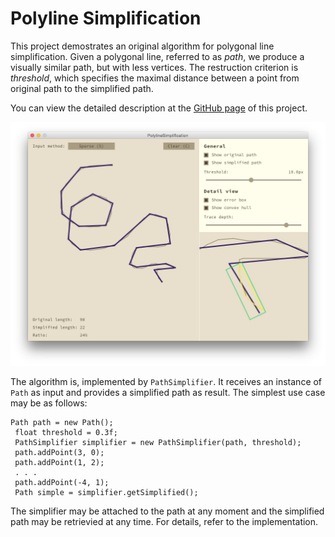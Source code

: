 Polyline Simplification
=======================

This project demostrates an original algorithm for polygonal line
simplification. Given a polygonal line, referred to as _path_, we produce
a visually similar path, but with less vertices. The restruction criterion is
_threshold_, which specifies the maximal distance between a point from
original path to the simplified path.

You can view the detailed description at the [GitHub page](mkacz91.github.io/PolylineSimplifcation) of this project.

![Demo app screenshot](screenshot.png)

The algorithm is, implemented by `PathSimplifier`. It receives an instance of
`Path` as input and provides a simplified path as result. The simplest use case
may be as follows:

    Path path = new Path();
     float threshold = 0.3f;
     PathSimplifier simplifier = new PathSimplifier(path, threshold);
     path.addPoint(3, 0);
     path.addPoint(1, 2);
     . . .
     path.addPoint(-4, 1);
     Path simple = simplifier.getSimplified();

The simplifier may be attached to the path at any moment and the simplified
path may be retrievied at any time. For details, refer to the implementation.
